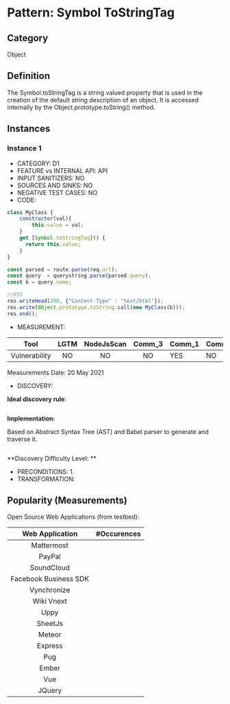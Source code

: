 # Pattern: Symbol ToStringTag

## Category

Object

## Definition

The Symbol.toStringTag is a string valued property that is used in the creation of the default string description of an object. It is accessed internally by the Object.prototype.toString() method.

## Instances

### Instance 1

- CATEGORY: D1
- FEATURE vs INTERNAL API: API
- INPUT SANITIZERS: NO
- SOURCES AND SINKS: NO
- NEGATIVE TEST CASES: NO
- CODE:

```javascript
class MyClass {
    constructor(val){
        this.value = val;
    }
    get [Symbol.toStringTag]() {
      return this.value;
    }
}

const parsed = route.parse(req.url);
const query  = querystring.parse(parsed.query);
const b = query.name;   

//XSS
res.writeHead(200, {"Content-Type" : "text/html"});
res.write(Object.prototype.toString.call(new MyClass(b)));
res.end();
```

- MEASUREMENT:

|     Tool      | LGTM | NodeJsScan | Comm_3 | Comm_1 | Comm_2 | Vulnerable |
| :-----------: | :--: | :--------: | :------: | ------- | --------- | ---------- |
| Vulnerability |  NO  |      NO    |    NO   |   YES   |    NO     | YES        |
Measurements Date: 20 May 2021

- DISCOVERY:



**Ideal discovery rule**:

```

```

**Implementation:**

Based on Abstract Syntax Tree (AST) and Babel parser to generate and traverse it.

```
```

**Discovery Difficulty Level: ** 

- PRECONDITIONS:
   1.
- TRANSFORMATION:

## Popularity (Measurements)

Open Source Web Applications (from testbed):

|    Web Application    | #Occurences |
| :-------------------: | :---------: |
|      Mattermost       |             |
|        PayPal         |             |
|      SoundCloud       |             |
| Facebook Business SDK |             |
|      Vynchronize      |             |
|      Wiki Vnext       |             |
|         Uppy          |             |
|        SheetJs        |             |
|        Meteor         |             |
|        Express        |             |
|          Pug          |             |
|         Ember         |             |
|          Vue          |             |
|        JQuery         |             |



